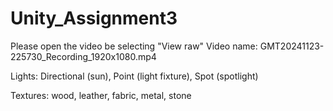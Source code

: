 # Unity_Assignment3

Please open the video be selecting "View raw"
Video name: GMT20241123-225730_Recording_1920x1080.mp4

Lights: Directional (sun), Point (light fixture), Spot (spotlight)

Textures: wood, leather, fabric, metal, stone
